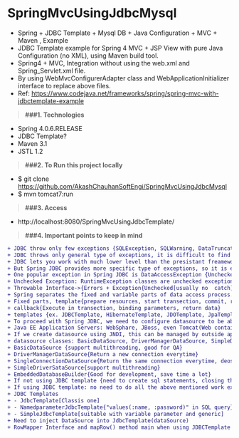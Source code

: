 # SpringMvcUsingJdbcMysql

* Spring + JDBC Template + Mysql DB + Java Configuration + MVC + Maven , Example
* JDBC Template example for Spring 4 MVC + JSP View with pure Java Configuration (no XML), using Maven build tool.
* Spring4 + MVC, Integration without using the web.xml and Spring_Servlet.xml file. 
* By using WebMvcConfigurerAdapter class and WebApplicationInitializer interface to replace above files.
* Ref: https://www.codejava.net/frameworks/spring/spring-mvc-with-jdbctemplate-example

> **###1. Technologies**
* Spring 4.0.6.RELEASE
* JDBC Template?
* Maven 3.1
* JSTL 1.2

> **###2. To Run this project locally**
* $ git clone https://github.com/AkashChauhanSoftEngi/SpringMvcUsingJdbcMysql
* $ mvn tomcat7:run

> **###3.  Access** 
* http://localhost:8080/SpringMvcUsingJdbcTemplate/

> **###4. Important points to keep in mind**
```diff
+ JDBC throw only few exceptions {SQLException, SQLWarning, DataTruncation, BatchUpdateException}
+ JDBC throws only general type of exceptions, it is difficult to find the actual reason behind the exception, sometime.
+ JDBC lets you work with much lower level than the presistant freameworks {Hibernate, JPA, iBATIS}
+ But Spring JDBC provides more specific type of exceptions, so it is easy to figure out the actual reason.
+ One popular exception in Spring JDBC is DataAccessException {Unchecked Exception}
+ Unchecked Exception: RuntimeException classes are unchecked exceptions, usually can't be addressed in a catch block
+ Throwable Interface->{Errors + Exception{Unchecked[usually no  catch] + Checked[there is a catch]}}
+ Spring separates the fixed and variable parts of data access process. templates & callback respectively.
+ Fixed parts, template{prepare resources, start transection, commit, rollback, close resource, handling errors}
+ callback{Execute in transection, binding parameters, return data}
+ templates {ex. JDBCTemplate, HibernateTemplate, JDOTemplate, JpaTemplate}
+ To proceed with Spring JDBC, we need to configure datasource to be able to connect to the database
+ Java EE Application Servers: WebSphare, JBoss, even Tomcat(Web container) {Suitable for Spring Application}
+ If we create datasource using JNDI, this can be managed by outside application, externally {JndiObjectFactoryBean}, good for production
+ datasource classes: BasicDataSource, DriverManagerDataSource, SimpleDriverSataSource and SingleConnectionDataSource
+ BasicDataSource {support multithreading, good for QA}
+ DriverManagerDataSource{Return a new connection everytime}
+ SingleConnectionDataSource{Return the same connection everytime, deos not work in multi threaded environment}
+ SimpleDriverSataSource{support multithreading}
+ EmbeddedDatabaseBuilder{Good for development, save time a lot}
+ If not using JDBC template {need to create sql statements, closing the statements and connections, exception handling as extra work need to do}
+ If using JDBC template: no need to do all the above mentioned work explicitely
+ JDBC Templates
+ - JdbcTemplate[Classis one]
+ - NamedparameterJdbcTemplate{"values(:name, :password)" in SQL query}
+ - SimpleJdbcTemplate[suitable with variable parameter and generic]
+ Need to inject DataSource into JdbcTemplate(dataSource)
+ RowMapper Interface and mapRow() method main when using JDBCTemplate
```
